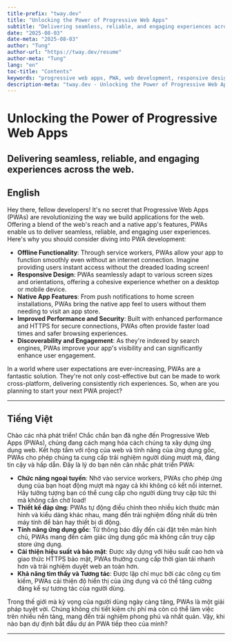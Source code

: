 ```yaml
---
title-prefix: "tway.dev"
title: "Unlocking the Power of Progressive Web Apps"
subtitle: "Delivering seamless, reliable, and engaging experiences across the web."
date: "2025-08-03"
date-meta: "2025-08-03"
author: "Tung"
author-url: "https://tway.dev/resume"
author-meta: "Tung"
lang: "en"
toc-title: "Contents"
keywords: "progressive web apps, PWA, web development, responsive design, offline functionality"
description-meta: "tway.dev - Unlocking the Power of Progressive Web Apps - Delivering seamless, reliable, and engaging experiences across the web."
---
```


# Unlocking the Power of Progressive Web Apps
## Delivering seamless, reliable, and engaging experiences across the web.

## English
Hey there, fellow developers! It's no secret that Progressive Web Apps (PWAs) are revolutionizing the way we build applications for the web. Offering a blend of the web's reach and a native app's features, PWAs enable us to deliver seamless, reliable, and engaging user experiences. Here's why you should consider diving into PWA development:

- **Offline Functionality**: Through service workers, PWAs allow your app to function smoothly even without an internet connection. Imagine providing users instant access without the dreaded loading screen!
- **Responsive Design**: PWAs seamlessly adapt to various screen sizes and orientations, offering a cohesive experience whether on a desktop or mobile device.
- **Native App Features**: From push notifications to home screen installations, PWAs bring the native app feel to users without them needing to visit an app store.
- **Improved Performance and Security**: Built with enhanced performance and HTTPS for secure connections, PWAs often provide faster load times and safer browsing experiences.
- **Discoverability and Engagement**: As they're indexed by search engines, PWAs improve your app's visibility and can significantly enhance user engagement.

In a world where user expectations are ever-increasing, PWAs are a fantastic solution. They're not only cost-effective but can be made to work cross-platform, delivering consistently rich experiences. So, when are you planning to start your next PWA project?

---

## Tiếng Việt
Chào các nhà phát triển! Chắc chắn bạn đã nghe đến Progressive Web Apps (PWAs), chúng đang cách mạng hóa cách chúng ta xây dựng ứng dụng web. Kết hợp tầm với rộng của web và tính năng của ứng dụng gốc, PWAs cho phép chúng ta cung cấp trải nghiệm người dùng mượt mà, đáng tin cậy và hấp dẫn. Đây là lý do bạn nên cân nhắc phát triển PWA:

- **Chức năng ngoại tuyến**: Nhờ vào service workers, PWAs cho phép ứng dụng của bạn hoạt động mượt mà ngay cả khi không có kết nối internet. Hãy tưởng tượng bạn có thể cung cấp cho người dùng truy cập tức thì mà không cần chờ load!
- **Thiết kế đáp ứng**: PWAs tự động điều chỉnh theo nhiều kích thước màn hình và kiểu dáng khác nhau, mang đến trải nghiệm đồng nhất dù trên máy tính để bàn hay thiết bị di động.
- **Tính năng ứng dụng gốc**: Từ thông báo đẩy đến cài đặt trên màn hình chủ, PWAs mang đến cảm giác ứng dụng gốc mà không cần truy cập store ứng dụng.
- **Cải thiện hiệu suất và bảo mật**: Được xây dựng với hiệu suất cao hơn và giao thức HTTPS bảo mật, PWAs thường cung cấp thời gian tải nhanh hơn và trải nghiệm duyệt web an toàn hơn.
- **Khả năng tìm thấy và Tương tác**: Được lập chỉ mục bởi các công cụ tìm kiếm, PWAs cải thiện độ hiển thị của ứng dụng và có thể tăng cường đáng kể sự tương tác của người dùng.

Trong thế giới mà kỳ vọng của người dùng ngày càng tăng, PWAs là một giải pháp tuyệt vời. Chúng không chỉ tiết kiệm chi phí mà còn có thể làm việc trên nhiều nền tảng, mang đến trải nghiệm phong phú và nhất quán. Vậy, khi nào bạn dự định bắt đầu dự án PWA tiếp theo của mình?

---